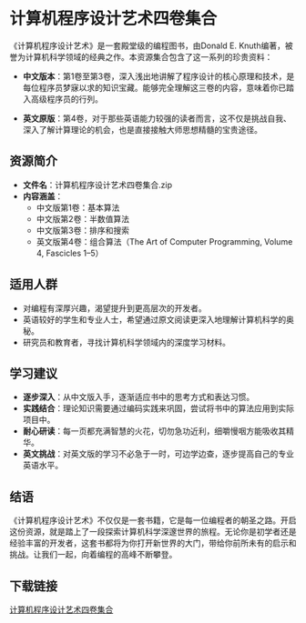 # 计算机程序设计艺术四卷集合

《计算机程序设计艺术》是一套殿堂级的编程图书，由Donald E. Knuth编著，被誉为计算机科学领域的经典之作。本资源集合包含了这一系列的珍贵资料：

- **中文版本**：第1卷至第3卷，深入浅出地讲解了程序设计的核心原理和技术，是每位程序员梦寐以求的知识宝藏。能够完全理解这三卷的内容，意味着你已踏入高级程序员的行列。

- **英文原版**：第4卷，对于那些英语能力较强的读者而言，这不仅是挑战自我、深入了解计算理论的机会，也是直接接触大师思想精髓的宝贵途径。

## 资源简介

- **文件名**：计算机程序设计艺术四卷集合.zip
- **内容涵盖**：
  - 中文版第1卷：基本算法
  - 中文版第2卷：半数值算法
  - 中文版第3卷：排序和搜索
  - 英文版第4卷：组合算法（The Art of Computer Programming, Volume 4, Fascicles 1–5）

## 适用人群

- 对编程有深厚兴趣，渴望提升到更高层次的开发者。
- 英语较好的学生和专业人士，希望通过原文阅读更深入地理解计算机科学的奥秘。
- 研究员和教育者，寻找计算机科学领域内的深度学习材料。

## 学习建议

- **逐步深入**：从中文版入手，逐渐适应书中的思考方式和表达习惯。
- **实践结合**：理论知识需要通过编码实践来巩固，尝试将书中的算法应用到实际项目中。
- **耐心研读**：每一页都充满智慧的火花，切勿急功近利，细嚼慢咽方能吸收其精华。
- **英文挑战**：对英文版的学习不必急于一时，可边学边查，逐步提高自己的专业英语水平。

## 结语

《计算机程序设计艺术》不仅仅是一套书籍，它是每一位编程者的朝圣之路。开启这份资源，就是踏上了一段探索计算机科学深邃世界的旅程。无论你是初学者还是经验丰富的开发者，这套书都将为你打开新世界的大门，带给你前所未有的启示和挑战。让我们一起，向着编程的高峰不断攀登。

## 下载链接

[计算机程序设计艺术四卷集合](https://pan.quark.cn/s/47130a1dba94)